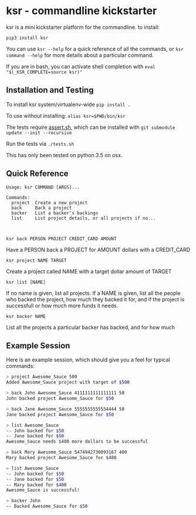# ksr - commandline kickstarter

ksr is a mini kickstarter platform for the commandline. to install:

    pip3 install ksr

You can use `ksr --help` for a quick reference of all the commands, or `ksr command --help`
 for more details about a particular command.

If you are in bash, you can activate shell completion with `eval "$(_KSR_COMPLETE=source ksr)"`

## Installation and Testing

To install ksr system/virtualenv-wide `pip install .`

To use without installing: `alias ksr=$PWD/bin/ksr`

The tests require [assert.sh](https://github.com/dansoton/assert.sh), which can be installed with `git submodule update --init --recursive`

Run the tests via `./tests.sh`

This has only been tested on python 3.5 on osx.

## Quick Reference

    Usage: ksr COMMAND [ARGS]...

    Commands:
      project  Create a new project
      back     Back a project
      backer   List a backer's backings
      list     List project details, or all projects if no...



    ksr back PERSON PROJECT CREDIT_CARD AMOUNT

Have a PERSON back a PROJECT for AMOUNT dollars with a CREDIT_CARD

    ksr project NAME TARGET

Create a project called NAME with a target dollar amount of TARGET

    ksr list [NAME]

If no name is given, list all projects. If a NAME is given, list all
  the people who backed the project, how much they backed it for, and if
  the project is successfull or how much more funds it needs.

    ksr backer NAME

List all the projects a particular backer has backed, and for how much


## Example Session

Here is an example session, which should give you a feel for typical commands:

```bash
> project Awesome_Sauce 500
Added Awesome_Sauce project with target of $500

> back John Awesome_Sauce 4111111111111111 50
John backed project Awesome_Sauce for $50

> back Jane Awesome_Sauce 5555555555554444 50
Jane backed project Awesome_Sauce for $50

> list Awesome_Sauce
-- John backed for $50
-- Jane backed for $50
Awesome_Sauce needs $400 more dollars to be successful

> back Mary Awesome_Sauce 5474942730093167 400
Mary backed project Awesome_Sauce for $400

> list Awesome_Sauce
-- John backed for $50
-- Jane backed for $50
-- Mary backed for $400
Awesome_Sauce is successful!

> backer John
-- Backed Awesome_Sauce for $50
```
